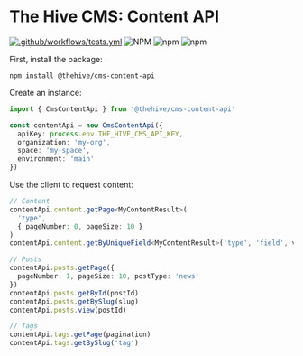 # The Hive CMS: Content API

[![.github/workflows/tests.yml](https://github.com/IndigoHive/the-hive-cms-content-api/actions/workflows/tests.yml/badge.svg)](https://github.com/IndigoHive/the-hive-cms-content-api/actions/workflows/tests.yml)
![NPM](https://img.shields.io/npm/l/%40thehive%2Fcms-content-api)
![npm](https://img.shields.io/npm/v/%40thehive%2Fcms-content-api)
![npm](https://img.shields.io/npm/dw/%40thehive%2Fcms-content-api)

First, install the package:

```
npm install @thehive/cms-content-api
```

Create an instance:

```typescript
import { CmsContentApi } from '@thehive/cms-content-api'

const contentApi = new CmsContentApi({
  apiKey: process.env.THE_HIVE_CMS_API_KEY,
  organization: 'my-org',
  space: 'my-space',
  environment: 'main'
})
```

Use the client to request content:

```typescript
// Content
contentApi.content.getPage<MyContentResult>(
  'type',
  { pageNumber: 0, pageSize: 10 }
)
contentApi.content.getByUniqueField<MyContentResult>('type', 'field', value)

// Posts
contentApi.posts.getPage({
  pageNumber: 1, pageSize: 10, postType: 'news'
})
contentApi.posts.getById(postId)
contentApi.posts.getBySlug(slug)
contentApi.posts.view(postId)

// Tags
contentApi.tags.getPage(pagination)
contentApi.tags.getBySlug('tag')
```

